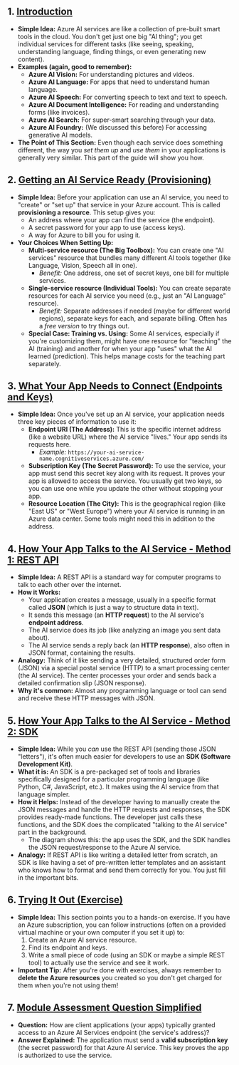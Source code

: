 ## 1. [Introduction](https://learn.microsoft.com/en-us/training/modules/create-manage-ai-services/1-introduction)

*   **Simple Idea:** Azure AI services are like a collection of pre-built smart tools in the cloud. You don't get just one big "AI thing"; you get individual services for different tasks (like seeing, speaking, understanding language, finding things, or even generating new content).
*   **Examples (again, good to remember):**
    *   **Azure AI Vision:** For understanding pictures and videos.
    *   **Azure AI Language:** For apps that need to understand human language.
    *   **Azure AI Speech:** For converting speech to text and text to speech.
    *   **Azure AI Document Intelligence:** For reading and understanding forms (like invoices).
    *   **Azure AI Search:** For super-smart searching through your data.
    *   **Azure AI Foundry:** (We discussed this before) For accessing generative AI models.
*   **The Point of This Section:** Even though each service does something different, the way you *set them up* and *use them* in your applications is generally very similar. This part of the guide will show you how.

## 2. [Getting an AI Service Ready (Provisioning)](https://learn.microsoft.com/en-us/training/modules/create-manage-ai-services/2-create-ai-service-resource)

*   **Simple Idea:** Before your application can use an AI service, you need to "create" or "set up" that service in your Azure account. This is called **provisioning a resource**. This setup gives you:
    *   An address where your app can find the service (the endpoint).
    *   A secret password for your app to use (access keys).
    *   A way for Azure to bill you for using it.
*   **Your Choices When Setting Up:**
    *   **Multi-service resource (The Big Toolbox):** You can create one "AI services" resource that bundles many different AI tools together (like Language, Vision, Speech all in one).
        *   *Benefit:* One address, one set of secret keys, one bill for multiple services.
    *   **Single-service resource (Individual Tools):** You can create separate resources for each AI service you need (e.g., just an "AI Language" resource).
        *   *Benefit:* Separate addresses if needed (maybe for different world regions), separate keys for each, and separate billing. Often has a *free version* to try things out.
    *   **Special Case: Training vs. Using:** Some AI services, especially if you're customizing them, might have one resource for "teaching" the AI (training) and another for when your app "uses" what the AI learned (prediction). This helps manage costs for the teaching part separately.

## 3. [What Your App Needs to Connect (Endpoints and Keys)](https://learn.microsoft.com/en-us/training/modules/create-manage-ai-services/3-identify-keys-endpoints)

*   **Simple Idea:** Once you've set up an AI service, your application needs three key pieces of information to use it:
    *   **Endpoint URI (The Address):** This is the specific internet address (like a website URL) where the AI service "lives." Your app sends its requests here.
        *   *Example:* `https://your-ai-service-name.cognitiveservices.azure.com/`
    *   **Subscription Key (The Secret Password):** To use the service, your app must send this secret key along with its request. It proves your app is allowed to access the service. You usually get two keys, so you can use one while you update the other without stopping your app.
    *   **Resource Location (The City):** This is the geographical region (like "East US" or "West Europe") where your AI service is running in an Azure data center. Some tools might need this in addition to the address.

## 4. [How Your App Talks to the AI Service - Method 1: REST API](https://learn.microsoft.com/en-us/training/modules/create-manage-ai-services/4-use-rest)

*   **Simple Idea:** A REST API is a standard way for computer programs to talk to each other over the internet.
*   **How it Works:**
    *   Your application creates a message, usually in a specific format called **JSON** (which is just a way to structure data in text).
    *   It sends this message (an **HTTP request**) to the AI service's **endpoint address**.
    *   The AI service does its job (like analyzing an image you sent data about).
    *   The AI service sends a reply back (an **HTTP response**), also often in JSON format, containing the results.
*   **Analogy:** Think of it like sending a very detailed, structured order form (JSON) via a special postal service (HTTP) to a smart processing center (the AI service). The center processes your order and sends back a detailed confirmation slip (JSON response).
*   **Why it's common:** Almost any programming language or tool can send and receive these HTTP messages with JSON.

## 5. [How Your App Talks to the AI Service - Method 2: SDK](https://learn.microsoft.com/en-us/training/modules/create-manage-ai-services/5-use-sdk)

*   **Simple Idea:** While you *can* use the REST API (sending those JSON "letters"), it's often much easier for developers to use an **SDK (Software Development Kit)**.
*   **What it is:** An SDK is a pre-packaged set of tools and libraries specifically designed for a particular programming language (like Python, C#, JavaScript, etc.). It makes using the AI service from that language simpler.
*   **How it Helps:** Instead of the developer having to manually create the JSON messages and handle the HTTP requests and responses, the SDK provides ready-made functions. The developer just calls these functions, and the SDK does the complicated "talking to the AI service" part in the background.
    *   The diagram shows this: the app uses the SDK, and the SDK handles the JSON request/response to the Azure AI service.
*   **Analogy:** If REST API is like writing a detailed letter from scratch, an SDK is like having a set of pre-written letter templates and an assistant who knows how to format and send them correctly for you. You just fill in the important bits.

## 6. [Trying It Out (Exercise)](https://learn.microsoft.com/en-us/training/modules/create-manage-ai-services/5a-exercise-ai-services)

*   **Simple Idea:** This section points you to a hands-on exercise. If you have an Azure subscription, you can follow instructions (often on a provided virtual machine or your own computer if you set it up) to:
    1.  Create an Azure AI service resource.
    2.  Find its endpoint and keys.
    3.  Write a small piece of code (using an SDK or maybe a simple REST tool) to actually use the service and see it work.
*   **Important Tip:** After you're done with exercises, always remember to **delete the Azure resources** you created so you don't get charged for them when you're not using them!

## 7. [Module Assessment Question Simplified](https://learn.microsoft.com/en-us/training/modules/create-manage-ai-services/6-knowledge-check)

*   **Question:** How are client applications (your apps) typically granted access to an Azure AI Services endpoint (the service's address)?
*   **Answer Explained:** The application must send a **valid subscription key** (the secret password) for that Azure AI service. This key proves the app is authorized to use the service.

